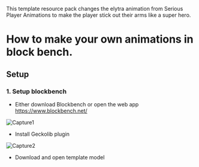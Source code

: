 This template resource pack changes the elytra animation from Serious Player Animations to make the player stick out their arms like a super hero.

# How to make your own animations in block bench.

## Setup

### 1. Setup blockbench
   
- Either download Blockbench or open the web app https://www.blockbench.net/

![Capture1](https://github.com/McVader34/serious-player-animations-template/assets/130928541/7e05ed7e-f05f-4aae-b027-ba184974b8c6)

- Install Geckolib plugin
  
![Capture2](https://github.com/McVader34/serious-player-animations-template/assets/130928541/831b9cc1-74d7-4efa-aa50-1263c05e7070)


- Download and open template model

